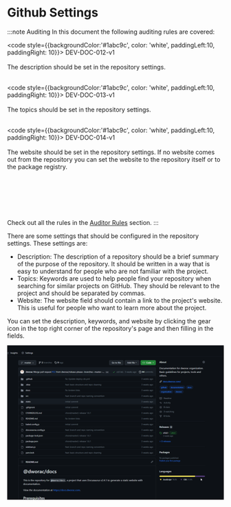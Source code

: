 # Github Settings

:::note Auditing
In this document the following auditing rules are covered:

<code style={{backgroundColor:'#1abc9c', color: 'white', paddingLeft:10, paddingRight: 10}}>
DEV-DOC-012-v1
</code>
<br></br>
The description should be set in the repository settings.
<br></br>

<code style={{backgroundColor:'#1abc9c', color: 'white', paddingLeft:10, paddingRight: 10}}>
DEV-DOC-013-v1
</code>
<br></br>
The topics should be set in the repository settings.
<br></br>

<code style={{backgroundColor:'#1abc9c', color: 'white', paddingLeft:10, paddingRight: 10}}>
DEV-DOC-014-v1
</code>
<br></br>
The website should be set in the repository settings. If no website comes out from the repository you can set the website to the repository itself or to the package registry.
<br></br>

<br></br>
<br></br>

Check out all the rules in the <a href="/auditing/rules">Auditor Rules</a> section.
:::


There are some settings that should be configured in the repository settings. These settings are:

- Description: The description of a repository should be a brief summary of the purpose of the repository. It should be written in a way that is easy to understand for people who are not familiar with the project.
- Topics: Keywords are used to help people find your repository when searching for similar projects on GitHub. They should be relevant to the project and should be separated by commas.
- Website: The website field should contain a link to the project's website. This is useful for people who want to learn more about the project.

You can set the description, keywords, and website by clicking the gear icon in the top right corner of the repository's page and then filling in the fields.

![Example banner](./assets/github-settings.gif)

